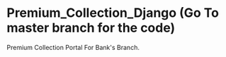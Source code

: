 # Premium_Collection_Django (Go To master branch for the code)
Premium Collection Portal For Bank's Branch.
